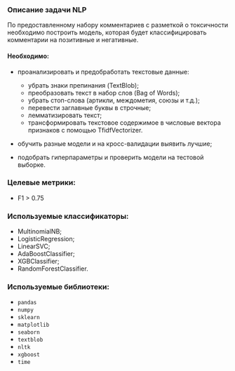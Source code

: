 ### Описание задачи NLP

По предоставленному набору комментариев с разметкой о токсичности необходимо построить модель, которая будет классифицировать комментарии на позитивные и негативные.

#### Необходимо:
- проанализировать и предобработать текстовые данные:
  - убрать знаки препинания (TextBlob);
  - преобразовать текст в набор слов (Bag of Words);
  - убрать стоп-слова (артикли, междометия, союзы и т.д.);
  - перевести заглавные буквы в строчные;
  - лемматизировать текст;
  - трансформировать текстовое содержимое в числовые вектора признаков с помощью TfidfVectorizer.
  
- обучить разные модели и на кросс-валидации выявить лучшие;
- подобрать гиперпараметры и проверить модели на тестовой выборке.  

### Целевые метрики:
- F1 > 0.75  

### Используемые классификаторы:  
- MultinomialNB;
- LogisticRegression;
- LinearSVC;
- AdaBoostClassifier;
- XGBClassifier;
- RandomForestClassifier.

### Используемые библиотеки:  
- `pandas`
- `numpy`
- `sklearn`  
- `matplotlib`
- `seaborn`
- `textblob`
- `nltk`
- `xgboost`
- `time`
